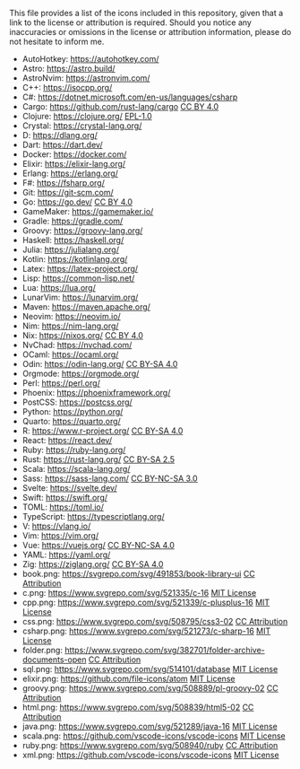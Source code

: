 This file provides a list of the icons included in this repository, given that a link to the license or attribution is required. Should you notice any inaccuracies or omissions in the license or attribution information, please do not hesitate to inform me.

- AutoHotkey: https://autohotkey.com/
- Astro: https://astro.build/
- AstroNvim: https://astronvim.com/
- C++: https://isocpp.org/
- C#: https://dotnet.microsoft.com/en-us/languages/csharp
- Cargo: https://github.com/rust-lang/cargo [CC BY 4.0](https://creativecommons.org/licenses/by/4.0/)
- Clojure: https://clojure.org/ [EPL-1.0](https://opensource.org/license/epl-1-0)
- Crystal: https://crystal-lang.org/
- D: https://dlang.org/
- Dart: https://dart.dev/
- Docker: https://docker.com/
- Elixir: https://elixir-lang.org/
- Erlang: https://erlang.org/
- F#: https://fsharp.org/
- Git: https://git-scm.com/
- Go: https://go.dev/ [CC BY 4.0](https://creativecommons.org/licenses/by/4.0/)
- GameMaker: https://gamemaker.io/
- Gradle: https://gradle.com/
- Groovy: https://groovy-lang.org/
- Haskell: https://haskell.org/
- Julia: https://julialang.org/
- Kotlin: https://kotlinlang.org/
- Latex: https://latex-project.org/
- Lisp: https://common-lisp.net/
- Lua: https://lua.org/
- LunarVim: https://lunarvim.org/
- Maven: https://maven.apache.org/
- Neovim: https://neovim.io/
- Nim: https://nim-lang.org/
- Nix: https://nixos.org/ [CC BY 4.0](https://creativecommons.org/licenses/by/4.0/)
- NvChad: https://nvchad.com/
- OCaml: https://ocaml.org/
- Odin: https://odin-lang.org/ [CC BY-SA 4.0](https://creativecommons.org/licenses/by-sa/4.0/)
- Orgmode: https://orgmode.org/
- Perl: https://perl.org/
- Phoenix: https://phoenixframework.org/
- PostCSS: https://postcss.org/
- Python: https://python.org/
- Quarto: https://quarto.org/
- R: https://www.r-project.org/ [CC BY-SA 4.0](https://creativecommons.org/licenses/by-sa/4.0/)
- React: https://react.dev/
- Ruby: https://ruby-lang.org/
- Rust: https://rust-lang.org/ [CC BY-SA 2.5](https://creativecommons.org/licenses/by-sa/2.5/)
- Scala: https://scala-lang.org/
- Sass: https://sass-lang.com/ [CC BY-NC-SA 3.0](https://creativecommons.org/licenses/by-nc-sa/3.0/)
- Svelte: https://svelte.dev/
- Swift: https://swift.org/
- TOML: https://toml.io/
- TypeScript: https://typescriptlang.org/
- V: https://vlang.io/
- Vim: https://vim.org/
- Vue: https://vuejs.org/ [CC BY-NC-SA 4.0](https://creativecommons.org/licenses/by-nc-sa/4.0/)
- YAML: https://yaml.org/
- Zig: https://ziglang.org/ [CC BY-SA 4.0](https://creativecommons.org/licenses/by-sa/4.0/)
- book.png: https://svgrepo.com/svg/491853/book-library-ui [CC Attribution](https://www.svgrepo.com/page/licensing/#CC%20Attribution)
- c.png: https://www.svgrepo.com/svg/521335/c-16 [MIT License](https://opensource.org/licenses/MIT)
- cpp.png: https://www.svgrepo.com/svg/521339/c-plusplus-16 [MIT License](https://opensource.org/licenses/MIT)
- css.png: https://www.svgrepo.com/svg/508795/css3-02 [CC Attribution](https://www.svgrepo.com/page/licensing/#CC%20Attribution)
- csharp.png: https://www.svgrepo.com/svg/521273/c-sharp-16 [MIT License](https://opensource.org/licenses/MIT)
- folder.png: https://www.svgrepo.com/svg/382701/folder-archive-documents-open [CC Attribution](https://www.svgrepo.com/page/licensing/#CC%20Attribution)
- sql.png: https://www.svgrepo.com/svg/514101/database [MIT License](https://opensource.org/licenses/MIT)
- elixir.png: https://github.com/file-icons/atom [MIT License](https://opensource.org/licenses/MIT)
- groovy.png: https://www.svgrepo.com/svg/508889/pl-groovy-02 [CC Attribution](https://www.svgrepo.com/page/licensing/#CC%20Attribution)
- html.png: https://www.svgrepo.com/svg/508839/html5-02 [CC Attribution](https://www.svgrepo.com/page/licensing/#CC%20Attribution)
- java.png: https://www.svgrepo.com/svg/521289/java-16 [MIT License](https://opensource.org/licenses/MIT)
- scala.png: https://github.com/vscode-icons/vscode-icons [MIT License](https://opensource.org/licenses/MIT)
- ruby.png: https://www.svgrepo.com/svg/508940/ruby [CC Attribution](https://www.svgrepo.com/page/licensing/#CC%20Attribution)
- xml.png: https://github.com/vscode-icons/vscode-icons [MIT License](https://opensource.org/licenses/MIT)
